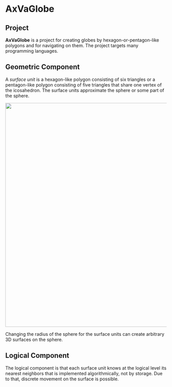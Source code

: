 # AxVaGlobe

## Project

**AxVaGlobe** is a project for creating globes by hexagon-or-pentagon-like polygons and for navigating on them. The project targets many programming languages.

## Geometric Component

A *surface unit* is a hexagon-like polygon consisting of six triangles or a pentagon-like polygon consisting of five triangles that share one vertex of the icosahedron. The surface units approximate the sphere or some part of the sphere. 

<img src="https://user-images.githubusercontent.com/85578981/127783633-d5dc5e1b-57e8-426b-ae48-cb57790e715e.png" data-canonical-src="https://user-images.githubusercontent.com/85578981/127783633-d5dc5e1b-57e8-426b-ae48-cb57790e715e.png" width="700"/>

Changing the radius of the sphere for the surface units can create arbitrary 3D surfaces on the sphere. 

## Logical Component

The logical component is that each surface unit knows at the logical level its nearest neighbors that is implemented algorithmically, not by storage. Due to that, discrete movement on the surface is possible.
